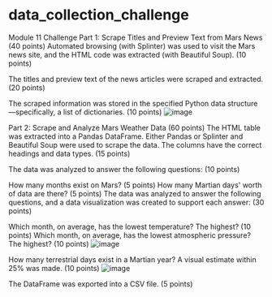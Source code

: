 # data_collection_challenge
Module 11 Challenge
Part 1: Scrape Titles and Preview Text from Mars News (40 points)
Automated browsing (with Splinter) was used to visit the Mars news site, and the HTML code was extracted (with Beautiful Soup). (10 points)

The titles and preview text of the news articles were scraped and extracted. (20 points)

The scraped information was stored in the specified Python data structure—specifically, a list of dictionaries. (10 points)
![image](https://github.com/Kristen-Beer/data_collection_challenge/assets/136931429/d6899c66-8a1e-40d8-9a74-363b117b4d78)


Part 2: Scrape and Analyze Mars Weather Data (60 points)
The HTML table was extracted into a Pandas DataFrame. Either Pandas or Splinter and Beautiful Soup were used to scrape the data. The columns have the correct headings and data types. (15 points)

The data was analyzed to answer the following questions: (10 points)

How many months exist on Mars? (5 points)
How many Martian days' worth of data are there? (5 points)
The data was analyzed to answer the following questions, and a data visualization was created to support each answer: (30 points)

Which month, on average, has the lowest temperature? The highest? (10 points)
Which month, on average, has the lowest atmospheric pressure? The highest? (10 points)
![image](https://github.com/Kristen-Beer/data_collection_challenge/assets/136931429/ca86ae4d-c3ce-4dc3-aadf-2c6998a83256)

How many terrestrial days exist in a Martian year? A visual estimate within 25% was made. (10 points)
![image](https://github.com/Kristen-Beer/data_collection_challenge/assets/136931429/3eb55c0d-7721-4c5d-9c95-6b03ff992e96)

The DataFrame was exported into a CSV file. (5 points)
